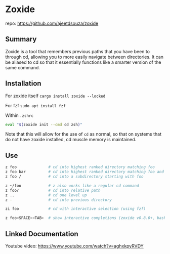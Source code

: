 # Zoxide

repo: https://github.com/ajeetdsouza/zoxide

## Summary
Zoxide is a tool that remembers previous paths that you have been to through cd, allowing you to more easily navigate between directories. It can be aliased to cd so that it essentially functions like a smarter version of the same command.

## Installation

For zoxide itself
`cargo install zoxide --locked`

For fzf
`sudo apt install fzf`

Within `.zshrc`

```zsh 
eval "$(zoxide init --cmd cd zsh)"
```

Note that this will allow for the use of `cd` as normal, so that on systems that do not have zoxide installed, cd muscle memory is maintained.

## Use

```bash
z foo              # cd into highest ranked directory matching foo
z foo bar          # cd into highest ranked directory matching foo and bar
z foo /            # cd into a subdirectory starting with foo

z ~/foo            # z also works like a regular cd command
z foo/             # cd into relative path
z ..               # cd one level up
z -                # cd into previous directory

zi foo             # cd with interactive selection (using fzf)

z foo<SPACE><TAB>  # show interactive completions (zoxide v0.8.0+, bash 4.4+/fish/zsh only)
```

## Linked Documentation
Youtube video: https://www.youtube.com/watch?v=aghxkpyRVDY

